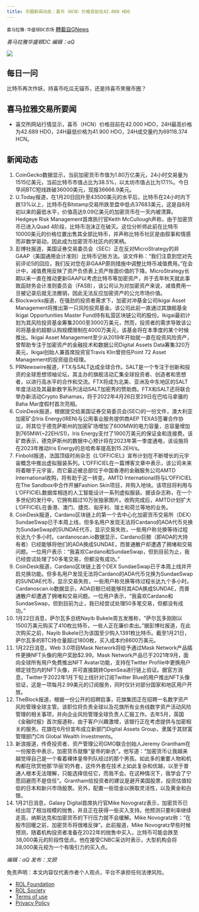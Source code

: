 ```yaml
---
title: 币圈新闻动态：喜币（HCN）价格目前在42.000 HDO
---
```

`喜马拉雅-华盛顿DC农场` [轉載自GNews](https://gnews.org/zh-hans/1892482/)

*喜马拉雅华盛顿DC 编辑：aQ*

![](http://himalayawashingtondc.org/wp-content/uploads/2021/07/ScreenShot-2021-07-31-at-16.20.22@2x.png)



## 每日一问





比特币再次作妖，持喜币吃瓜无锚币，还是持喜币笑傲币圈？





## 喜马拉雅交易所要闻





- 喜交所网站行情显示，喜币（HCN）价格目前在42.000 HDO，24H最高价格为42.689 HDO，24H最低价格为41.900 HDO，24H成交量约为69118.374 HCN。






## 新闻动态





1. CoinGecko数据显示，当前加密货币市值为1.80万亿美元，24小时交易量为1515亿美元，当前比特币市值占比为38.5%，以太坊市值占比为17.1%。今日早间BTC短线跌破36000美元，现报36666.9美元。
2. U.Today报道，在1月20日回升至43500美元的水平后，比特币在24小时内下跌13%以上，比特币在Bitstamp交易所跌至盘中低点37683美元，这是自8月初以来的最低水平，价值高达9.09亿美元的加密货币在一天内被清算。Hedgeye Risk Management首席执行官Keith McCullough声称，由于加密货币已进入Quad 4阶段，比特币泡沫正在破灭。这位分析师此前在比特币10000美元的价格位置出售其全部比特币，并声称比特币社区是由叙事和情感而非数学驱动，因此成为加密货币社区内的笑柄。
3. 彭博社报道，美国证券交易委员会（SEC）正在反对MicroStrategy的非GAAP（美国通用会计准则）比特币记账方法。该文件称：“我们注意到您对先前评论5的回应，我们反对您在非GAAP原则措施中调整比特币减值费用。”在会计中，减值费用反映了资产负债表上资产账面价值的下降。MicroStrategy长期以来一直在推动更新GAAP以考虑比特币等加密资产，并于去年秋天就此事致函财务会计准则委员会（FASB），该公司认为对加密资产来说，减值费用一旦被记录后就无法撤销，因此无法反应加密资产的公允市场价值。
4. Blockworks报道，在强劲的投资者需求下，加密对冲基金公司Ikigai Asset Management将推出第一只风险投资基金。该公司此前一直通过其旗舰基金Ikigai Opportunities Master Fund持有私营区块链公司的股份。Ikigai最初计划为其风险投资基金筹集2000至3000万美元，然而，投资者的需求导致该公司将基金的超额认购规模限制在4000万美元，该基金将在本季度的某个时候推出。Ikigai Asset Management至少从2019年开始就一直在投资风险资产，曾帮助专注于加密资产的金融技术和数据公司Digital Assets Data筹集320万美元，Ikigai创始人兼首席投资官Travis Klin曾担任Point 72 Asset Management的投资组合经理。
5. PRNewswire报道，FTX与SALT达成全球合作。SALT是一个专注于创新和投资的全球思想领袖论坛，其主办的旗舰活动汇集全球投资者、创造者和思想者，以进行高水平的合作和交流。FTX将成为北美、亚洲及中东地区的SALT年度活动及其最新数字系列活动SALT加密秀的赞助商。FTX和SALT还将联合举办新活动Crypto Bahamas，将于2022年4月26日至29日在巴哈马拿骚的Baha Mar度假村首次亮相。
6. CoinDesk报道，根据提交给美国证券交易委员会(SEC)的一份文件，澳大利亚加密矿企Iris Energy(IREN)与公用事业服务提供商AEP TEXAS签署合作协议，将其位于德克萨斯州的加密矿场增加了600MW的电力容量，总容量增加到765MW(~22EH/S1)，Iris Energy支付了1900万美元的保证金和连接费。该矿商表示，德克萨斯州的数据中心预计将在2023年第一季度通电，该设施将在2023年推动Iris Energy的总哈希率提高到15.2EH/s。
7. Finbold报道，法国顶级时尚杂志《L’OFFICIEL》宣布计划在不断增长的元宇宙概念中推出虚拟服装系列。L’OFFICIEL在一篇博客文章中表示，该公司未来将着眼于元宇宙，而它最近被总部位于中国香港的金融服务公司AMTD International收购，将有助于这一转变。AMTD International将与L’OFFICIEL在The Sandbox中合作开展Fashion Skin项目，并购入地块。该项目将利用与L’OFFICIEL数据库相连的人工智能设计一系列虚拟服装。据该杂志称，在一个多世纪的发行中，它拥有超过10万张独家图片。收购完成后，AMTD计划扩大L’OFFICIEL在香港、澳门、捷克、匈牙利、瑞士和荷兰等地的业务。
8. CoinDesk报道，Cardano区块链上的第一个去中心化加密货币交易所（DEX）SundaeSwap已于本周上线，但多名用户发现无法将Cardano的ADA代币兑换为SundaeSwap的SUNDAE代币，显示交易失败，一些用户称兑换等待过程长达九个多小时。cardanoscan.io数据显示，Cardano巨鲸（即ADA的大持有者）已经能够将他们的ADA换成SUNDAE，而普通散户却遭遇了拥堵和交易问题。一位用户表示：“我喜欢Cardano和SundaeSwap，但到目前为止，我已经尝试处理了50多笔交易，但都没有成功。”
9. CoinDesk报道，Cardano区块链上首个DEX SundaeSwap已于本周上线并开启兑换功能。但多名用户发现无法将Cardano的ADA代币兑换为SundaeSwap的SUNDAE代币，显示交易失败，一些用户称兑换等待过程长达九个多小时。Cardanoscan.io数据显示，ADA巨鲸已经能够将其ADA换成SUNDAE，而普通散户却遭遇了拥堵和交易问题。一位用户表示，“我喜欢Cardano和SundaeSwap，但到目前为止，我已经尝试处理50多笔交易，但都没有成功。”
10. 1月22日消息，萨尔瓦多总统Nayib Bukele周五发推称，“萨尔瓦多刚刚以1500万美元购买了410枚比特币，一些人正在廉价卖出。”据彭博社报道，在此次购买之前，Nayib Bukele已为该国至少购入1391枚比特币。截至1月21日，萨尔瓦多的BTC持仓量超过1800枚，买入成本约8600万美元。
11. 1月22日消息，Web 3.0项目Mask Network将给予通过Mask Network产品插件更换NFT头像的用户奖励$2.99。Mask Network产品已于2021年9月，面向全球所有用户免费推出NFT Avatar功能，支持在Twitter Profile中更换用户绑定钱包内的NFT头像，并可直接跳转OpenSea进行链上验证。据官方消息，Twitter于2022年1月下旬上线针对订阅Twitter Blue的用户推出NFT头像验证，这是一项每月2.99美元的订阅服务，同时仅针对部分国家和地区用户开放。
12. TheBlock报道，根据一份公开的招聘启事，花旗集团正在招聘一名数字资产风险管理全球主管。该职位将负责全球以及花旗所有业务线数字资产活动风险管理的相关事项，并向企业风险管理全球负责人汇报工作。去年5月，英国《金融时报》首次报道称，由于客户兴趣激增，该银行正在考虑提供与加密相关的服务。花旗在6月份宣布成立新部门Digital Assets Group，隶属于其财富管理部门Citi Global Wealth Investments。
13. 新浪报道，传奇投资者、资产管理公司GMO联合创始人Jeremy Grantham在一份报告中表示，加密货币就像“皇帝的新衣”。他写道：“加密货币让我越来越觉得自己是一个看着裸体皇帝列队经过的那个男孩。如此多的重要人物和机构都在欣赏他那‘华丽’的外套，这件外套在技术上如此复杂和优越，以至于普通人根本无法理解，只能选择信任它，而我不会。在这种情况下，我学会了宁愿回避而不是信任”。Grantham给投资者的建议是避开美国股票，投资估值较低的日本和新兴市场股票。另外，配置一些现金以换取灵活性，以及黄金和白银。
14. 1月21日消息，Galaxy Digital首席执行官Mike Novogratz表示，加密货币已经出现了相当规模的抛售，并且正在获得一些买入支持。他预测只要利率继续走高，纳斯达克和加密货币的下行压力就不会缓解。Mike Novogratz称：“在股市回暖之前，加密货币将很难反弹”。此前报道，Mike Novogratz早些时候预测，随着机构投资者准备在2022年的抛售中买入，比特币可能会跌至38,000美元的阶段性低点。他在接受CNBC采访时表示，大型机构会将38,000美元视为一个有吸引力的买入点。





*编辑：aQ
发布：文顾*


 
 

免责声明：本文内容仅代表作者个人观点，平台不承担任何法律风险。

- [ROL Foundation](https://rolfoundation.org/)
- [ROL Society](https://rolsociety.org/)
- [Terms of use](https://gnews.org/terms-of-use-3/)
- [Privacy Policy](https://gnews.org/privacy-policy/)
